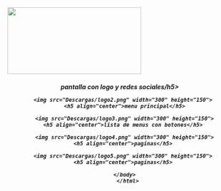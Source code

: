 <html>
  <head>
    <title>pantallas de telefono</title>
  </head>
    <body>
      <img src="Descargas/logo.png" width="300" height="150">
      <h5 align="center">pantalla con logo y redes sociales/h5>
      
       <img src="Descargas/logo2.png" width="300" height="150"> 
       <h5 align="center">menu principal</h5>
       
       <img src="Descargas/logo3.png" width="300" height="150">
      <h5 align="center">lista de menus con botones</h5>
      
       <img src="Descargas/logo4.png" width="300" height="150">
      <h5 align="center">paginas</h5>
      
      <img src="Descargas/logo5.png" width="300" height="150">
      <h5 align="center">paginas</h5>
  
       </body>
         </html>
         
